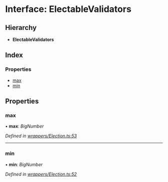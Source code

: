 # Interface: ElectableValidators

## Hierarchy

* **ElectableValidators**

## Index

### Properties

* [max](_wrappers_election_.electablevalidators.md#max)
* [min](_wrappers_election_.electablevalidators.md#min)

## Properties

###  max

• **max**: *BigNumber*

*Defined in [wrappers/Election.ts:53](https://github.com/medhak1/celo-monorepo/blob/master/packages/sdk/contractkit/src/wrappers/Election.ts#L53)*

___

###  min

• **min**: *BigNumber*

*Defined in [wrappers/Election.ts:52](https://github.com/medhak1/celo-monorepo/blob/master/packages/sdk/contractkit/src/wrappers/Election.ts#L52)*
